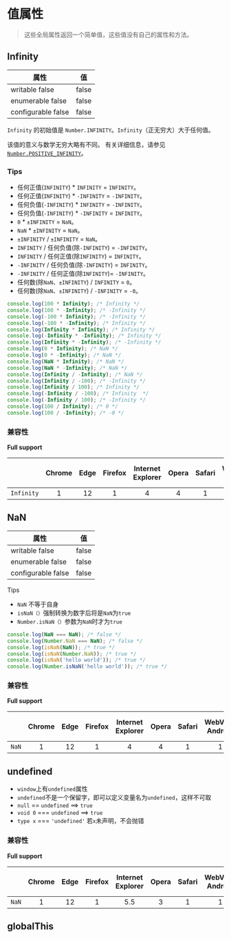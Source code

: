 # 值属性
> 这些全局属性返回一个简单值，这些值没有自己的属性和方法。

## Infinity

| 属性                | 值    |
| ------------------- | ----- |
| writable  false     | false |
| enumerable false    | false |
| configurable  false | false |

`Infinity` 的初始值是 `Number.INFINITY`。`Infinity`（正无穷大）大于任何值。

该值的意义与数学无穷大略有不同。 有关详细信息，请参见[`Number.POSITIVE_INFINITY`](https://developer.mozilla.org/zh-CN/docs/Web/JavaScript/Reference/Global_Objects/Number/INFINITY)。

### Tips
- 任何正值(`INFINITY`) * `INFINITY` = `INFINITY`。
- 任何正值(`INFINITY`) * `-INFINITY` = `-INFINITY`。
- 任何负值(`-INFINITY`) * `INFINITY` = `-INFINITY`。
- 任何负值(`-INFINITY`) * `-INFINITY` = `INFINITY`。
- `0` * `±INFINITY` = `NaN`。
- `NaN` * `±INFINITY` = `NaN`。
- `±INFINITY` / `±INFINITY` = `NaN`。
- `INFINITY` / 任何负值(除`-INFINITY`) = `-INFINITY`。
- `INFINITY` / 任何正值(除`INFINITY`) = `INFINITY`。
- `-INFINITY` / 任何负值(除`-INFINITY`)  = `INFINITY`。
- `-INFINITY` / 任何正值(除`INFINITY`)= `-INFINITY`。
- 任何数(除`NaN`、`±INFINITY`) / `INFINITY` = `0`。
- 任何数(除`NaN`、`±INFINITY`) / `-INFINITY` = `-0`。

```javascript
console.log(100 * Infinity); /* Infinity */
console.log(100 * -Infinity); /* -Infinity */
console.log(-100 * Infinity); /* -Infinity */
console.log(-100 * -Infinity); /* Infinity */
console.log(Infinity * Infinity); /* Infinity */
console.log(-Infinity * -Infinity); /* Infinity */
console.log(Infinity * -Infinity); /* -Infinity */
console.log(0 * Infinity); /* NaN */
console.log(0 * -Infinity); /* NaN */
console.log(NaN * Infinity); /* NaN */
console.log(NaN * -Infinity); /* NaN */
console.log(Infinity / -Infinity); /* NaN */
console.log(Infinity / -100); /* -Infinity */
console.log(Infinity / 100); /* Infinity */
console.log(-Infinity / -100); /* Infinity  */
console.log(-Infinity / 100); /* -Infinity */
console.log(100 / Infinity); /* 0 */
console.log(100 / -Infinity); /* -0 */
```



### 兼容性
**Full support**

|            | Chrome | Edge | Firefox | Internet Explorer | Opera | Safari | WebView Android | Chrome Android | Firefox for Android | Opera Android | Safari on iOS | Samsung Internet | Node.js |
| :--------- | :----: | :--: | :-----: | :---------------: | :---: | :----: | :-------------: | :------------: | :-----------------: | :-----------: | :-----------: | :--------------: | ------- |
| `Infinity` |   1    |  12  |    1    |         4         |   4   |   1    |        1        |       18       |          4          |     10.1      |       1       |       1.0        | 0.10.0  |

## NaN

| 属性                | 值    |
| ------------------- | ----- |
| writable  false     | false |
| enumerable false    | false |
| configurable  false | false |

Tips

- `NaN` 不等于自身
- `isNaN（）`强制转换为数字后将是`NaN`为`true`
- `Number.isNaN（）`参数为`NaN`时才为`true`

```javascript
console.log(NaN === NaN); /* false */
console.log(Number.NaN === NaN); /* false */
console.log(isNaN(NaN)); /* true */
console.log(isNaN(Number.NaN)); /* true */
console.log(isNaN('hello world')); /* true */
console.log(Number.isNaN('hello world')); /* true */

```
### 兼容性
**Full support**

|            | Chrome | Edge | Firefox | Internet Explorer | Opera | Safari | WebView Android | Chrome Android | Firefox for Android | Opera Android | Safari on iOS | Samsung Internet | Node.js |
| :--------- | :----: | :--: | :-----: | :---------------: | :---: | :----: | :-------------: | :------------: | :-----------------: | :-----------: | :-----------: | :--------------: | ------- |
| `NaN` |   1    |  12  |    1    |         4         |   4   |   1    |        1        |       18       |          4          |     10.1      |       1       |       1.0        | 0.10.0  |

## undefined

- `window`上有`undefined`属性
- `undefined`不是一个保留字，即可以定义变量名为`undefined`，这样不可取
- `null` == `undefined`  ==> `true`
- `void 0` === `undefined` ==> `true`
- `type x` === `'undefined'` 若`x`未声明，不会抛错  

### 兼容性
**Full support**

|            | Chrome | Edge | Firefox | Internet Explorer | Opera | Safari | WebView Android | Chrome Android | Firefox for Android | Opera Android | Safari on iOS | Samsung Internet | Node.js |
| :--------- | :----: | :--: | :-----: | :---------------: | :---: | :----: | :-------------: | :------------: | :-----------------: | :-----------: | :-----------: | :--------------: | ------- |
| `NaN` |   1    |  12  |    1    |         5.5         |   3   |   1    |        1        |       18       |          4          |     10.1      |       1       |       1.0        | 0.10.0  |
## globalThis

